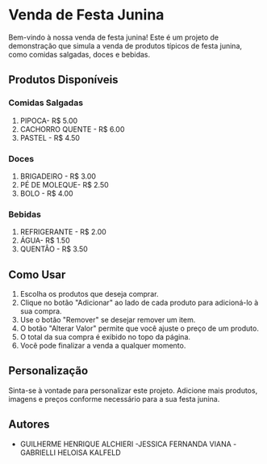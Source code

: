 # Venda de Festa Junina

Bem-vindo à nossa venda de festa junina! Este é um projeto de demonstração que simula a venda de produtos típicos de festa junina, como comidas salgadas, doces e bebidas.


## Produtos Disponíveis

### Comidas Salgadas

1. PIPOCA- R$ 5.00
2. CACHORRO QUENTE - R$ 6.00
3. PASTEL - R$ 4.50

### Doces

1. BRIGADEIRO - R$ 3.00
2. PÉ DE MOLEQUE- R$ 2.50
3. BOLO - R$ 4.00

### Bebidas

1. REFRIGERANTE - R$ 2.00
2. ÁGUA- R$ 1.50
3. QUENTÂO - R$ 3.50

## Como Usar

1. Escolha os produtos que deseja comprar.
2. Clique no botão "Adicionar" ao lado de cada produto para adicioná-lo à sua compra.
3. Use o botão "Remover" se desejar remover um item.
4. O botão "Alterar Valor" permite que você ajuste o preço de um produto.
5. O total da sua compra é exibido no topo da página.
6. Você pode finalizar a venda a qualquer momento.

## Personalização

Sinta-se à vontade para personalizar este projeto. Adicione mais produtos, imagens e preços conforme necessário para a sua festa junina.

## Autores

- GUILHERME HENRIQUE ALCHIERI
-JESSICA FERNANDA VIANA
-GABRIELLI HELOISA KALFELD



